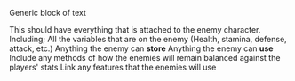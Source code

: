 Generic block of text

This should have everything that is attached to the enemy character. 
Including;
All the variables that are on the enemy (Health, stamina, defense, attack, etc.)
Anything the enemy can **store**
Anything the enemy can **use**
Include any methods of how the enemies will remain balanced against the players' stats
Link any features that the enemies will use



